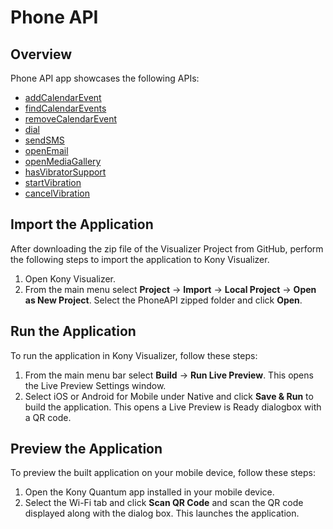 # Phone API
## Overview
Phone API app showcases the following APIs:

- [addCalendarEvent](https://docs.kony.com/konylibrary/visualizer/viz_api_dev_guide/Default.htm#kony.phone_functions.htm#phone.ad%3FTocPath%3DPhone%2520API%7Ckony.phone%2520Namespace%7CFunctions%7C_____1)
- [findCalendarEvents](https://docs.kony.com/konylibrary/visualizer/viz_api_dev_guide/Default.htm#kony.phone_functions.htm#findCalendarEvents%3FTocPath%3DPhone%2520API%7Ckony.phone%2520Namespace%7CFunctions%7C_____4)
- [removeCalendarEvent](https://docs.kony.com/konylibrary/visualizer/viz_api_dev_guide/Default.htm#kony.phone_functions.htm#removeCalenderEvent%3FTocPath%3DPhone%2520API%7Ckony.phone%2520Namespace%7CFunctions%7C_____10)
- [dial](https://docs.kony.com/konylibrary/visualizer/viz_api_dev_guide/Default.htm#kony.phone_functions.htm#phone.di%3FTocPath%3DPhone%2520API%7Ckony.phone%2520Namespace%7CFunctions%7C_____3)
- [sendSMS](https://docs.kony.com/konylibrary/visualizer/viz_api_dev_guide/Default.htm#kony.phone_functions.htm#sendSMS%3FTocPath%3DPhone%2520API%7Ckony.phone%2520Namespace%7CFunctions%7C_____11)
- [openEmail](https://docs.kony.com/konylibrary/visualizer/viz_api_dev_guide/Default.htm#kony.phone_functions.htm#phone.op2%3FTocPath%3DPhone%2520API%7Ckony.phone%2520Namespace%7CFunctions%7C_____7)
- [openMediaGallery](https://docs.kony.com/konylibrary/visualizer/viz_api_dev_guide/Default.htm#kony.phone_functions.htm#phone.op%3FTocPath%3DPhone%2520API%7Ckony.phone%2520Namespace%7CFunctions%7C_____8)
- [hasVibratorSupport](https://docs.kony.com/konylibrary/visualizer/viz_api_dev_guide/Default.htm#kony.phone_functions.htm#kony.phone.hasVibratorSupport%3FTocPath%3DPhone%2520API%7Ckony.phone%2520Namespace%7CFunctions%7C_____6)
- [startVibration](https://docs.kony.com/konylibrary/visualizer/viz_api_dev_guide/Default.htm#kony.phone_functions.htm#kony.phone.startVibration%3FTocPath%3DPhone%2520API%7Ckony.phone%2520Namespace%7CFunctions%7C_____12)
- [cancelVibration](https://docs.kony.com/konylibrary/visualizer/viz_api_dev_guide/Default.htm#kony.phone_functions.htm#kony.phone.cancelVibration%3FTocPath%3DPhone%2520API%7Ckony.phone%2520Namespace%7CFunctions%7C_____2)


## Import the Application
After downloading the zip file of the Visualizer Project from GitHub, perform the following steps to import the application to Kony Visualizer.

1. Open Kony Visualizer.
2. From the main menu select **Project** → **Import** → **Local Project** → **Open as New Project**. Select the PhoneAPI zipped folder and click **Open**.

## Run the Application
To run the application in Kony Visualizer, follow these steps:

1. From the main menu bar select **Build** → **Run Live Preview**. This opens the Live Preview Settings window.
2. Select iOS or Android for Mobile under Native and click **Save & Run** to build the application. This opens a Live Preview is Ready dialogbox with a QR code.

## Preview the Application
To preview the built application on your mobile device, follow these steps:

1. Open the Kony Quantum app installed in your mobile device.
2. Select the Wi-Fi tab and click **Scan QR Code** and scan the QR code displayed along with the dialog box. This launches the application.
